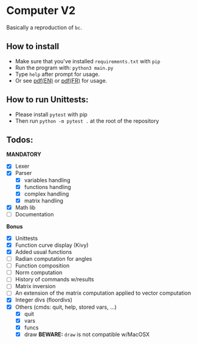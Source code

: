 Computer V2
===========

Basically a reproduction of `bc`.


How to install
-----------

- Make sure that you've installed `requirements.txt` with `pip`
- Run the program with: `python3 main.py`
- Type `help` after prompt for usage.
- Or see [pdf(EN)](computorv2.en.pdf) or [pdf(FR)](computor.fr.pdf) for usage.

How to run Unittests:
--------------------

- Please install `pytest` with pip
- Then run `python -m pytest .` at the root of the repository


Todos:
------

**MANDATORY**
- [x] Lexer
- [x] Parser
    - [x] variables handling
    - [x] functions handling
    - [x] complex handling
    - [x] matrix handling
- [x] Math lib
- [ ] Documentation

**Bonus**
- [x] Unittests
- [x] Function curve display (Kivy)
- [x] Added usual functions
- [ ] Radian computation for angles
- [ ] Function composition
- [ ] Norm computation
- [ ] History of commands w/results
- [ ] Matrix inversion
- [ ] An extension of the matrix computation applied to vector computation
- [x] Integer divs (floordivs)
- [x] Others (cmds: quit, help, stored vars, ...)
    - [x] quit
    - [x] vars
    - [x] funcs
    - [x] draw
    **BEWARE:** `draw` is not compatible w/MacOSX
